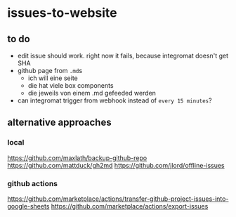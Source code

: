 # issues-to-website

## to do

- edit issue should work. right now it fails, because integromat doesn't get SHA
- github page from `.md`s
    - ich will eine seite
    - die hat viele box components
    - die jeweils von einem .md gefeeded werden
- can integromat trigger from webhook instead of `every 15 minutes`?


## alternative approaches

### local

https://github.com/maxlath/backup-github-repo
https://github.com/mattduck/gh2md
https://github.com/jlord/offline-issues

### github actions

https://github.com/marketplace/actions/transfer-github-project-issues-into-google-sheets
https://github.com/marketplace/actions/export-issues

